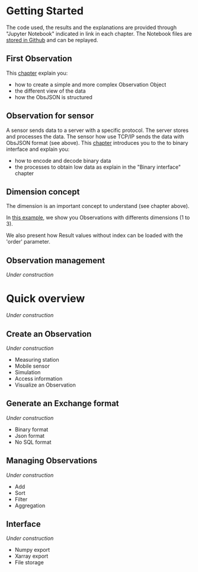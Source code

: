 # Getting Started

The code used, the results and the explanations are provided through "Jupyter 
Notebook" indicated in link in each chapter.
The Notebook files are 
<a href="https://github.com/loco-philippe/loco-philippe.github.io/tree/main/Example" target="_blank">
stored in Github</a> and can be replayed.

## First Observation

This [chapter](./first_observation.ipynb) explain you:
    
- how to create a simple and more complex Observation Object
- the different view of the data
- how the ObsJSON is structured 

## Observation for sensor

A sensor sends data to a server with a specific protocol. The server stores and processes the data.
The sensor how use TCP/IP sends the data with ObsJSON format (see above).
This [chapter](./sensor_observation.ipynb) introduces you to the to binary interface and explain you:
    
- how to encode and decode binary data
- the processes to obtain low data as explain in the "Binary interface" chapter

## Dimension concept

The dimension is an important concept to understand (see chapter above). 

In [this example](./dimension.ipynb), we show you Observations with differents dimensions (1 to 3).

We also present how Result values without index can be loaded with the 'order' parameter.
    
## Observation management

*Under construction*

# Quick overview

*Under construction*

## Create an Observation

*Under construction*

- Measuring station
- Mobile sensor
- Simulation
- Access information
- Visualize an Observation

## Generate an Exchange format

*Under construction*

- Binary format
- Json format
- No SQL format

## Managing Observations

*Under construction*

- Add
- Sort
- Filter
- Aggregation

## Interface

*Under construction*

- Numpy export
- Xarray export
- File storage
